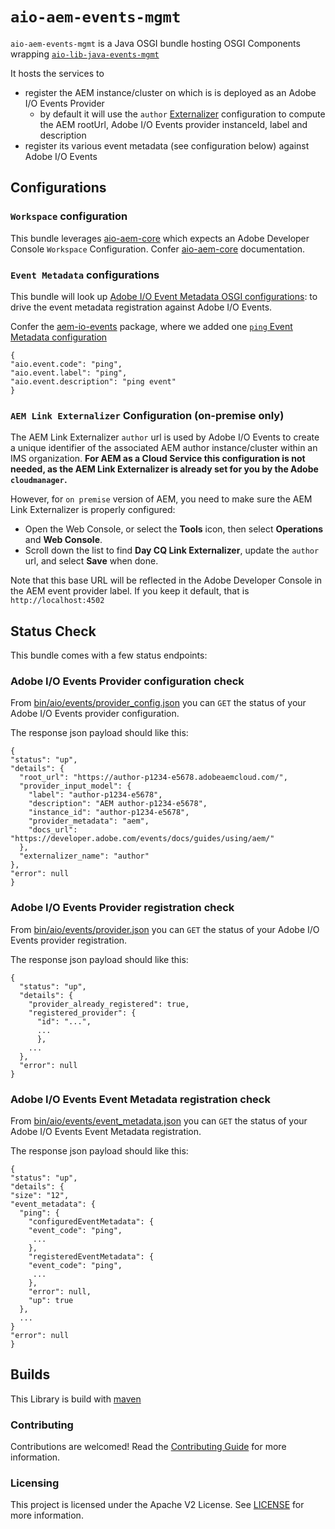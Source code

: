 # `aio-aem-events-mgmt`

`aio-aem-events-mgmt` is a Java OSGI bundle hosting OSGI Components
wrapping [`aio-lib-java-events-mgmt`](../../events_mgmt)

It hosts the services to
* register the AEM instance/cluster on which is is deployed as an Adobe I/O Events Provider
  * by default it will use the `author` [Externalizer](https://developer.adobe.com/experience-manager/reference-materials/6-5/javadoc/com/day/cq/commons/Externalizer.html) configuration to compute the AEM rootUrl, 
Adobe I/O Events provider instanceId, label and description
* register its various event metadata (see configuration below) against Adobe I/O Events

## Configurations

### `Workspace` configuration

This bundle leverages [aio-aem-core](../core_aem) which expects an Adobe Developer Console `Workspace` Configuration.
Confer  [aio-aem-core](../core_aem) documentation.

### `Event Metadata` configurations

This bundle will look up [Adobe I/O Event Metadata OSGI configurations](src/main/java/com/adobe/aio/aem/event/management/ocd/EventMetadataConfig.java): 
to drive the event metadata registration against Adobe I/O Events.

Confer the [aem-io-events](../aio_aem_events) package, 
where we added one [`ping` Event Metadata configuration](../aio_aem_events/src/cs/content/jcr_root/apps/aio-aem-events/osgiconfig/config/com.adobe.aio.aem.event.management.internal.EventMetadataSupplierImpl-ping.cfg.json)

    {
    "aio.event.code": "ping",
    "aio.event.label": "ping",
    "aio.event.description": "ping event"
    }

### `AEM Link Externalizer` Configuration (on-premise only)

The AEM Link Externalizer `author` url is used by Adobe I/O Events to create a unique identifier
of the associated AEM author instance/cluster within an IMS organization.
**For AEM as a Cloud Service this configuration is not needed,
as the AEM Link Externalizer is already set for you by the Adobe `cloudmanager`.**

However, for `on premise` version of AEM, you need to make sure the AEM Link Externalizer is properly configured:
* Open the Web Console, or select the **Tools** icon, then select **Operations** and **Web Console**.
* Scroll down the list to find **Day CQ Link Externalizer**, update the `author` url, and select **Save** when done.

Note that this base URL will be reflected in the Adobe Developer Console in the AEM event provider label.
If you keep it default, that is `http://localhost:4502`


## Status Check

This bundle comes with a few status endpoints:

### Adobe I/O Events Provider configuration check

From [bin/aio/events/provider_config.json](http://localhost:4502/bin/aio/events/provider_config.json)
you can `GET` the status of your Adobe I/O Events provider configuration.

The response json payload should like this:

    {
    "status": "up",
    "details": {
      "root_url": "https://author-p1234-e5678.adobeaemcloud.com/",
      "provider_input_model": {
        "label": "author-p1234-e5678",
        "description": "AEM author-p1234-e5678",
        "instance_id": "author-p1234-e5678",
        "provider_metadata": "aem",
        "docs_url": "https://developer.adobe.com/events/docs/guides/using/aem/"
      },
      "externalizer_name": "author"
    },
    "error": null
    }

### Adobe I/O Events Provider registration check

From [bin/aio/events/provider.json](http://localhost:4502/bin/aio/events/provider.json)
you can `GET` the status of your Adobe I/O Events provider registration.

The response json payload should like this:

    {
      "status": "up",
      "details": {
        "provider_already_registered": true,
        "registered_provider": {
          "id": "...",
          ...
          },
        ...
      },
      "error": null
    }

### Adobe I/O Events Event Metadata registration check

From [bin/aio/events/event_metadata.json](http://localhost:4502/bin/aio/events/event_metadata.json)
you can `GET` the status of your Adobe I/O Events Event Metadata registration.

The response json payload should like this:

    {
    "status": "up",
    "details": {
    "size": "12",
    "event_metadata": {
      "ping": {
        "configuredEventMetadata": {
        "event_code": "ping",
         ...
        },
        "registeredEventMetadata": {
        "event_code": "ping",
         ...
        },
        "error": null,
        "up": true
      },
      ...
    }
    "error": null
    }
 
## Builds

This Library is build with [maven](https://maven.apache.org/)

### Contributing

Contributions are welcomed! Read the [Contributing Guide](../.github/CONTRIBUTING.md) for more
information.

### Licensing

This project is licensed under the Apache V2 License. See [LICENSE](../LICENSE.md) for more
information.


